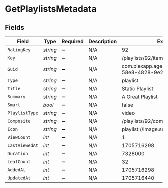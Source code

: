 # GetPlaylistsMetadata


## Fields

| Field                                                          | Type                                                           | Required                                                       | Description                                                    | Example                                                        |
| -------------------------------------------------------------- | -------------------------------------------------------------- | -------------------------------------------------------------- | -------------------------------------------------------------- | -------------------------------------------------------------- |
| `RatingKey`                                                    | *string*                                                       | :heavy_minus_sign:                                             | N/A                                                            | 92                                                             |
| `Key`                                                          | *string*                                                       | :heavy_minus_sign:                                             | N/A                                                            | /playlists/92/items                                            |
| `Guid`                                                         | *string*                                                       | :heavy_minus_sign:                                             | N/A                                                            | com.plexapp.agents.none://7ca5aaef-58e8-4828-9e21-c009c97f2903 |
| `Type`                                                         | *string*                                                       | :heavy_minus_sign:                                             | N/A                                                            | playlist                                                       |
| `Title`                                                        | *string*                                                       | :heavy_minus_sign:                                             | N/A                                                            | Static Playlist                                                |
| `Summary`                                                      | *string*                                                       | :heavy_minus_sign:                                             | N/A                                                            | A Great Playlist                                               |
| `Smart`                                                        | *bool*                                                         | :heavy_minus_sign:                                             | N/A                                                            | false                                                          |
| `PlaylistType`                                                 | *string*                                                       | :heavy_minus_sign:                                             | N/A                                                            | video                                                          |
| `Composite`                                                    | *string*                                                       | :heavy_minus_sign:                                             | N/A                                                            | /playlists/92/composite/1705716440                             |
| `Icon`                                                         | *string*                                                       | :heavy_minus_sign:                                             | N/A                                                            | playlist://image.smart                                         |
| `ViewCount`                                                    | *int*                                                          | :heavy_minus_sign:                                             | N/A                                                            | 1                                                              |
| `LastViewedAt`                                                 | *int*                                                          | :heavy_minus_sign:                                             | N/A                                                            | 1705716298                                                     |
| `Duration`                                                     | *int*                                                          | :heavy_minus_sign:                                             | N/A                                                            | 7328000                                                        |
| `LeafCount`                                                    | *int*                                                          | :heavy_minus_sign:                                             | N/A                                                            | 32                                                             |
| `AddedAt`                                                      | *int*                                                          | :heavy_minus_sign:                                             | N/A                                                            | 1705716298                                                     |
| `UpdatedAt`                                                    | *int*                                                          | :heavy_minus_sign:                                             | N/A                                                            | 1705716440                                                     |